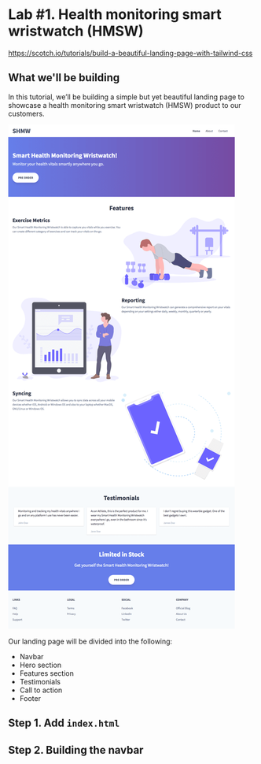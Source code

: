 # Lab #1. Health monitoring smart wristwatch (HMSW)

https://scotch.io/tutorials/build-a-beautiful-landing-page-with-tailwind-css

## What we'll be building

In this tutorial, we’ll be building a simple but yet beautiful landing page to showcase a health monitoring smart wristwatch (HMSW) product to our customers.

![our landing page preview](hmsw-page.webp)

Our landing page will be divided into the following:
- Navbar
- Hero section
- Features section
- Testimonials
- Call to action
- Footer

## Step 1. Add `index.html`

## Step 2. Building the navbar

